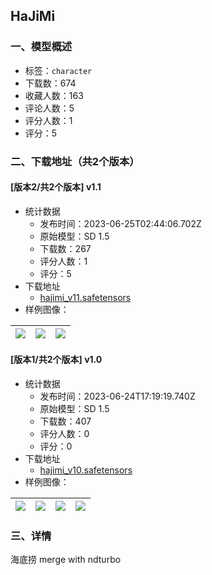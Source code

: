 ## HaJiMi
### 一、模型概述

- 标签：`character`
- 下载数：674
- 收藏人数：163
- 评论人数：5
- 评分人数：1
- 评分：5

### 二、下载地址（共2个版本）

#### [版本2/共2个版本] v1.1

- 统计数据
  - 发布时间：2023-06-25T02:44:06.702Z
  - 原始模型：SD 1.5
  - 下载数：267
  - 评分人数：1
  - 评分：5
- 下载地址
  - [hajimi_v11.safetensors](https://civitai.com/api/download/models/103122)
- 样例图像：

| <img src="https://image.civitai.com/xG1nkqKTMzGDvpLrqFT7WA/cfa232e1-84d0-4932-a823-0545d9dc0ebf/width=450/1278847.jpeg" /> | <img src="https://image.civitai.com/xG1nkqKTMzGDvpLrqFT7WA/5e17f781-b1a8-4e70-85a3-a0444d90330f/width=450/1278849.jpeg" /> | <img src="https://image.civitai.com/xG1nkqKTMzGDvpLrqFT7WA/694f4785-6085-4222-9d0d-74c7924f30a3/width=450/1278850.jpeg" /> |
| ---- | ---- | ---- |

#### [版本1/共2个版本] v1.0

- 统计数据
  - 发布时间：2023-06-24T17:19:19.740Z
  - 原始模型：SD 1.5
  - 下载数：407
  - 评分人数：0
  - 评分：0
- 下载地址
  - [hajimi_v10.safetensors](https://civitai.com/api/download/models/98025)
- 样例图像：

| <img src="https://image.civitai.com/xG1nkqKTMzGDvpLrqFT7WA/f89e99ec-334e-4bab-afd5-ee2c197c4113/width=450/1181187.jpeg" /> | <img src="https://image.civitai.com/xG1nkqKTMzGDvpLrqFT7WA/c2277aef-4b8e-469a-b13f-cd2b6ba68795/width=450/1181183.jpeg" /> | <img src="https://image.civitai.com/xG1nkqKTMzGDvpLrqFT7WA/5e190bef-43cb-4208-adf0-fb98fa4999d5/width=450/1181184.jpeg" /> | <img src="https://image.civitai.com/xG1nkqKTMzGDvpLrqFT7WA/8448d00d-dcf9-4f78-8640-9657a89f8d42/width=450/1181182.jpeg" /> |
| ---- | ---- | ---- | ---- |


### 三、详情
<p>海底捞 merge with ndturbo</p>